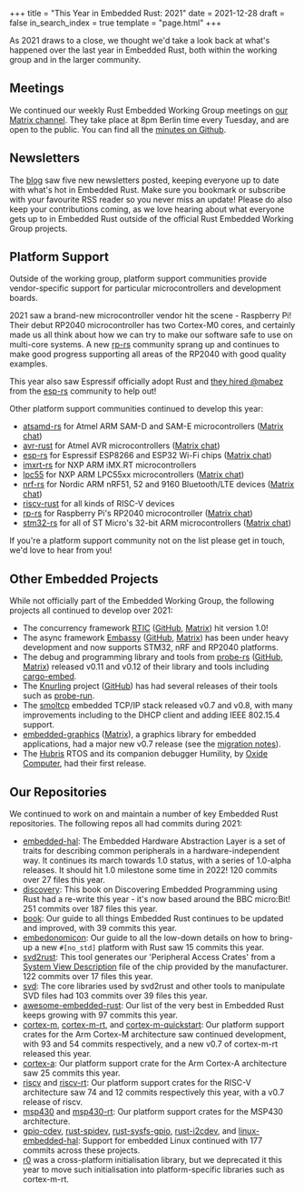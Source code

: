 +++
title = "This Year in Embedded Rust: 2021"
date = 2021-12-28
draft = false
in_search_index = true
template = "page.html"
+++

As 2021 draws to a close, we thought we'd take a look back at what's happened
over the last year in Embedded Rust, both within the working group and in the
larger community.

<!-- more -->

## Meetings

We continued our weekly Rust Embedded Working Group meetings on [our Matrix channel](#rust-embedded:matrix.org). They take place at 8pm Berlin time every Tuesday, and are open to the public. You can find all the [minutes on Github].

[#rust-embedded:matrix.org]: https://matrix.to/#/#rust-embedded:matrix.org
[minutes on Github]: https://github.com/rust-embedded/wg/tree/master/minutes

## Newsletters

The [blog] saw five new newsletters posted, keeping everyone up to date with what's hot in Embedded Rust. Make sure you bookmark or subscribe with your favourite RSS reader so you never miss an update! Please do also keep your contributions coming, as we love hearing about what everyone gets up to in Embedded Rust outside of the official Rust Embedded Working Group projects.

[blog]: https://blog.rust-embedded.org/

## Platform Support

Outside of the working group, platform support communities provide vendor-specific support for particular microcontrollers and development boards.

2021 saw a brand-new microcontroller vendor hit the scene - Raspberry Pi! Their debut RP2040 microcontroller has two Cortex-M0 cores, and certainly made us all think about how we can try to make our software safe to use on multi-core systems. A new [rp-rs] community sprang up and continues to make good progress supporting all areas of the RP2040 with good quality examples.

[rp-rs]: https://github.com/rp-rs

This year also saw Espressif officially adopt Rust and [they hired @mabez] from the [esp-rs] community to help out!

[they hired @mabez]: https://mabez.dev/blog/posts/esp-rust-espressif/
[esp-rs]: https://github.com/esp-rs

Other platform support communities continued to develop this year:

* [atsamd-rs](https://github.com/atsamd-rs) for Atmel ARM SAM-D and SAM-E microcontrollers ([Matrix chat](https://matrix.to/#/#atsamd-rs_community:gitter.im))
* [avr-rust](https://github.com/avr-rust) for Atmel AVR microcontrollers ([Matrix chat](https://matrix.to/#/#avr-rust_Lobby:gitter.im))
* [esp-rs](https://github.com/esp-rs) for Espressif ESP8266 and ESP32 Wi-Fi chips ([Matrix chat](https://matrix.to/#/#esp-rs:matrix.org))
* [imxrt-rs](https://github.com/imxrt-rs) for NXP ARM iMX.RT microcontrollers
* [lpc55](https://github.com/lpc55) for NXP ARM LPC55xx microcontrollers ([Matrix chat](https://matrix.to/#/#lpc55:matrix.org))
* [nrf-rs](https://github.com/nrf-rs) for Nordic ARM nRF51, 52 and 9160 Bluetooth/LTE devices ([Matrix chat](https://matrix.to/#/#nrf-rs:matrix.org))
* [riscv-rust](https://github.com/riscv-rust) for all kinds of RISC-V devices
* [rp-rs](https://github.com/rp-rs) for Raspberry Pi's RP2040 microcontroller ([Matrix chat](https://matrix.to/#/#rp-rs:matrix.org))
* [stm32-rs](https://github.com/stm32-rs) for all of ST Micro's 32-bit ARM microcontrollers ([Matrix chat](https://matrix.to/#/#stm32-rs:matrix.org))

If you're a platform support community not on the list please get in touch, we'd love to hear from you!

## Other Embedded Projects

While not officially part of the Embedded Working Group, the following projects all continued to develop over 2021:

* The concurrency framework [RTIC](https://rtic.rs) ([GitHub](https://github.com/rtic-rs), [Matrix](https://matrix.to/#/#rtic:matrix.org)) hit version 1.0!
* The async framework [Embassy](https://embassy.dev) ([GitHub](https://github.com/embassy-rs), [Matrix](https://matrix.to/#/#embassy-rs:matrix.org)) has been under heavy development and now supports STM32, nRF and RP2040 platforms.
* The debug and programming library and tools from [probe-rs](https://probe.rs) ([GitHub](https://github.com/probe-rs), [Matrix](https://matrix.to/#/#probe-rs:matrix.org)) released v0.11 and v0.12 of their library and tools including [cargo-embed](https://github.com/probe-rs/cargo-embed).
* The [Knurling](https://knurling.ferrous-systems.com/) project ([GitHub](https://github.com/knurling-rs)) has had several releases of their tools such as [probe-run](https://github.com/knurling-rs/probe-run).
* The [smoltcp](https://github.com/smoltcp-rs/smoltcp) embedded TCP/IP stack released v0.7 and v0.8, with many improvements including to the DHCP client and adding IEEE 802.15.4 support.
* [embedded-graphics](https://github.com/embedded-graphics) ([Matrix](https://matrix.to/#/#rust-embedded-graphics:matrix.org)), a graphics library for embedded applications, had a major new v0.7 release (see the [migration notes](https://github.com/embedded-graphics/embedded-graphics/blob/master/MIGRATING-0.6-0.7.md)).
* The [Hubris](https://oxidecomputer.github.io/hubris/) RTOS and its companion debugger Humility, by [Oxide Computer](https://oxide.computer/), had their first release.

## Our Repositories

We continued to work on and maintain a number of key Embedded Rust repositories. The following repos all had commits during 2021:

* [embedded-hal](https://github.com/rust-embedded/embedded-hal): The Embedded Hardware Abstraction Layer is a set of traits for describing common peripherals in a hardware-independent way. It continues its march towards 1.0 status, with a series of 1.0-alpha releases. It should hit 1.0 milestone some time in 2022! 120 commits over 27 files this year.
* [discovery](https://github.com/rust-embedded/discovery): This book on Discovering Embedded Programming using Rust had a re-write this year - it's now based around the BBC micro:Bit! 251 commits over 187 files this year.
* [book](https://github.com/rust-embedded/book): Our guide to all things Embedded Rust continues to be updated and improved, with 39 commits this year.
* [embedonomicon](https://github.com/rust-embedded/embedonomicon): Our guide to all the low-down details on how to bring-up a new `#[no_std]` platform with Rust saw 15 commits this year.
* [svd2rust](https://github.com/rust-embedded/svd2rust): This tool generates our 'Peripheral Access Crates' from a [System View Description](https://www.keil.com/pack/doc/CMSIS/SVD/html/index.html) file of the chip provided by the manufacturer. 122 commits over 17 files this year.
* [svd](https://github.com/rust-embedded/svd): The core libraries used by svd2rust and other tools to manipulate SVD files had 103 commits over 39 files this year.
* [awesome-embedded-rust](https://github.com/rust-embedded/awesome-embedded-rust): Our list of the very best in Embedded Rust keeps growing with 97 commits this year.
* [cortex-m](https://github.com/rust-embedded/cortex-m), [cortex-m-rt](https://github.com/rust-embedded/cortex-m-rt), and [cortex-m-quickstart](https://github.com/rust-embedded/cortex-m-quickstart): Our platform support crates for the Arm Cortex-M architecture saw continued development, with 93 and 54 commits respectively, and a new v0.7 of cortex-m-rt released this year.
* [cortex-a](https://github.com/rust-embedded/cortex-a): Our platform support crate for the Arm Cortex-A architecture saw 25 commits this year.
* [riscv](https://github.com/rust-embedded/riscv) and [riscv-rt](https://github.com/rust-embedded/riscv-rt): Our platform support crates for the RISC-V architecture saw 74 and 12 commits respectively this year, with a v0.7 release of riscv.
* [msp430](https://github.com/rust-embedded/msp430) and [msp430-rt](https://github.com/rust-embedded/msp430): Our platform support crates for the MSP430 architecture.
* [gpio-cdev](https://github.com/rust-embedded/gpio-cdev), [rust-spidev](https://github.com/rust-embedded/rust-spidev), [rust-sysfs-gpio](https://github.com/rust-embedded/rust-sysfs-gpio), [rust-i2cdev](https://github.com/rust-embedded/rust-i2cdev), and [linux-embedded-hal](https://github.com/rust-embedded/linux-embedded-hal): Support for embedded Linux continued with 177 commits across these projects.
* [r0](https://github.com/rust-embedded/r0) was a cross-platform initialisation library, but we deprecated it this year to move such initialisation into platform-specific libraries such as cortex-m-rt.
